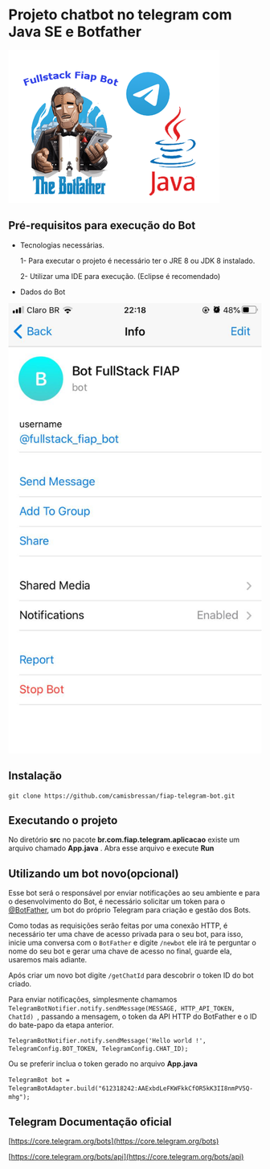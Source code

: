 # Projeto chatbot no telegram com Java SE e Botfather

![Imagem telegram chatbot](docs/img/telegram_chatbot.png)


##  Pré-requisitos para execução do Bot
 - Tecnologias necessárias.
 
    1- Para executar o projeto é necessário ter o JRE 8 ou JDK 8 instalado.
 
    2- Utilizar uma IDE para execução. (Eclipse é recomendado)
 
 - Dados do Bot

 ![Dados Bot](docs/img/info-bot.jpeg)


## Instalação


`git clone https://github.com/camisbressan/fiap-telegram-bot.git`


## Executando o projeto

No diretório **src** no pacote **br.com.fiap.telegram.aplicacao** existe um arquivo chamado **App.java** . Abra esse arquivo e execute **Run**



##  Utilizando um bot novo(opcional)

 
Esse bot será o responsável por enviar notificações ao seu ambiente e para o desenvolvimento do Bot, é necessário solicitar um token para o 
[@BotFather](https://telegram.me/BotFather), um bot do próprio Telegram para criação e gestão dos Bots. 

Como todas as requisições serão feitas por uma conexão HTTP, é necessário ter uma chave de acesso privada para o seu bot, para isso, inicie uma conversa com o `BotFather` e digite `/newbot` ele irá te perguntar o nome do seu bot e gerar uma chave de acesso no final, guarde ela, usaremos mais adiante.

Após criar um novo bot digite `/getChatId` para descobrir o token ID do bot criado.


Para enviar notificações, simplesmente chamamos  `TelegramBotNotifier.notify.sendMessage(MESSAGE, HTTP_API_TOKEN, ChatId) `, passando a mensagem, o token da API HTTP do BotFather e o ID do bate-papo da etapa anterior. 
```
TelegramBotNotifier.notify.sendMessage('Hello world !', TelegramConfig.BOT_TOKEN, TelegramConfig.CHAT_ID);
```

Ou se preferir inclua o token gerado no arquivo **App.java** 

`TelegramBot bot = TelegramBotAdapter.build("612318242:AAExbdLeFKWFkkCfOR5kK3II8nmPV5Q-mhg");`




## Telegram Documentação oficial

[https://core.telegram.org/bots](https://core.telegram.org/bots)
  	
[https://core.telegram.org/bots/api](https://core.telegram.org/bots/api)

 
